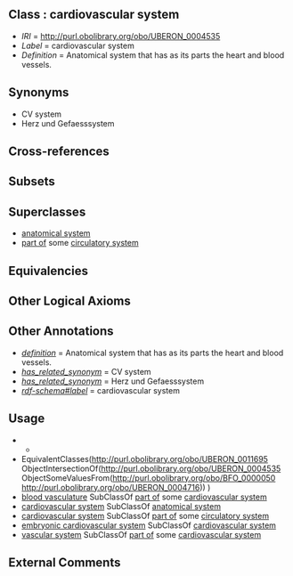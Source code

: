
## Class : cardiovascular system

 * *IRI* = http://purl.obolibrary.org/obo/UBERON_0004535
 * *Label* = cardiovascular system
 * *Definition* = Anatomical system that has as its parts the heart and blood vessels.

## Synonyms

 * CV system
 * Herz und Gefaesssystem

## Cross-references


## Subsets


## Superclasses

 * [anatomical system](../../UBERON/67/UBERON_0000467.md)
 * [part of](../../BFO/50/BFO_0000050.md) some [circulatory system](../../UBERON/09/UBERON_0001009.md)

## Equivalencies


## Other Logical Axioms


## Other Annotations

 * *[definition](../../IAO/15/IAO_0000115.md)* = Anatomical system that has as its parts the heart and blood vessels.
 * *[has_related_synonym](../../ym/oboInOwl#hasRelatedSynonym.md)* = CV system
 * *[has_related_synonym](../../ym/oboInOwl#hasRelatedSynonym.md)* = Herz und Gefaesssystem
 * *[rdf-schema#label](../../el/rdf-schema#label.md)* = cardiovascular system

## Usage

 * -
 * EquivalentClasses(<http://purl.obolibrary.org/obo/UBERON_0011695> ObjectIntersectionOf(<http://purl.obolibrary.org/obo/UBERON_0004535> ObjectSomeValuesFrom(<http://purl.obolibrary.org/obo/BFO_0000050> <http://purl.obolibrary.org/obo/UBERON_0004716>)) )
 * [blood vasculature](../../UBERON/37/UBERON_0004537.md) SubClassOf [part of](../../BFO/50/BFO_0000050.md) some [cardiovascular system](../../UBERON/35/UBERON_0004535.md)
 * [cardiovascular system](../../UBERON/35/UBERON_0004535.md) SubClassOf [anatomical system](../../UBERON/67/UBERON_0000467.md)
 * [cardiovascular system](../../UBERON/35/UBERON_0004535.md) SubClassOf [part of](../../BFO/50/BFO_0000050.md) some [circulatory system](../../UBERON/09/UBERON_0001009.md)
 * [embryonic cardiovascular system](../../UBERON/95/UBERON_0011695.md) SubClassOf [cardiovascular system](../../UBERON/35/UBERON_0004535.md)
 * [vascular system](../../UBERON/98/UBERON_0007798.md) SubClassOf [part of](../../BFO/50/BFO_0000050.md) some [cardiovascular system](../../UBERON/35/UBERON_0004535.md)

## External Comments

